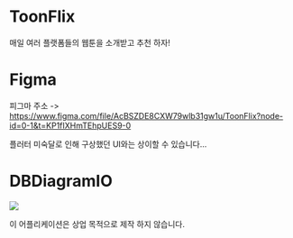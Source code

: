 # ToonFlix

매일 여러 플랫폼들의 웹툰을 소개받고 추천 하자!

# Figma

피그마 주소 -> https://www.figma.com/file/AcBSZDE8CXW79wlb31gw1u/ToonFlix?node-id=0-1&t=KP1fIXHmTEhpUES9-0

플러터 미숙달로 인해 구상했던 UI와는 상이할 수 있습니다...

# DBDiagramIO

<img src='https://user-images.githubusercontent.com/77562358/232296961-c96297c6-7b66-4509-9891-b188f58c05dd.png'>

이 어플리케이션은 상업 목적으로 제작 하지 않습니다.